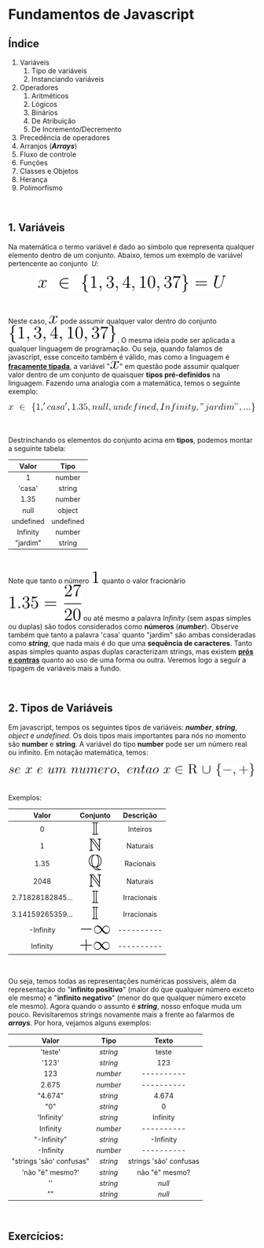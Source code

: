 # Fundamentos de Javascript

## Índice
1. Variáveis
   1. Tipo de variáveis
   2. Instanciando variáveis
2. Operadores
   1. Aritméticos
   2. Lógicos
   3. Binários
   4. De Atribuição
   5. De Incremento/Decremento
3. Precedência de operadores
4. Arranjos (***Arrays***)
5. Fluxo de controle
6. Funções
7. Classes e Objetos
8. Herança
9. Polimorfismo

<br>

## 1. Variáveis
Na matemática o termo variável é dado ao símbolo que representa qualquer elemento dentro de um conjunto. Abaixo, temos um exemplo de variável pertencente ao conjunto $\ U$:

<!--$$
x \ \in \ \{1, 3, 4, 10, 37\} = U
$$-->

<center>

![math equation 1](/images/math_equation_1.svg)

</center>

<br>

Neste caso, <!--$x$-->![x](/images/x.svg) pode assumir qualquer valor dentro do conjunto <!--$\ \{1, 3, 4, 10, 37\}$-->![math equation 2](/images/math_equation_2.svg). O mesma ideia pode ser aplicada a qualquer linguagem de programação. Ou seja, 
quando falamos de javascript, esse conceito também é válido, mas como a linguagem é [**fracamente tipada**](https://brainly.com.br/tarefa/19678739), a variável "<!--$x$-->![x](/images/x.svg)" em questão pode assumir qualquer valor dentro de um conjunto de quaisquer **tipos pré-definidos** na linguagem. Fazendo uma analogia com a matemática, temos o seguinte exemplo:

<!--$$
x \ \in \ \{1, 'casa', 1.35, null, undefined, Infinity, "jardim", ...\} 
$$-->

<center>

![math equation 3](images/math_equation_3.svg)

</center>

<br>

Destrinchando os elementos do conjunto acima em **tipos**, podemos montar a seguinte tabela:

<center>

 Valor  |  Tipo
:------:|:------:
1 | number
'casa' | string
1.35 | number
null | object
undefined | undefined
Infinity | number
"jardim" | string

</center> 

<br>

Note que tanto o número <!--$1$-->![1](images/1.svg) quanto o valor fracionário <!--$1.35 =\frac{27}{20}$-->![math equation 4](images/math_equation_4.svg) ou até mesmo a palavra $Infinity$ (sem aspas simples ou duplas) são todos considerados como **números** (***number***). Observe também que tanto a palavra 'casa' quanto "jardim" são ambas consideradas como ***string***, que nada mais é do que uma **sequência de caracteres**. Tanto aspas simples quanto aspas duplas caracterizam strings, mas existem [**prós e contras**](https://staxmanade.com/2018/03/should-i-use-javascript-single-or-double-quotes/) quanto ao uso de uma forma ou outra. Veremos logo a seguir a tipagem de variáveis mais a fundo.

<br>

## 2. Tipos de Variáveis

Em javascript, tempos os seguintes tipos de variáveis: ***number***, ***string***, *object* e *undefined*. Os dois tipos mais importantes para nós no momento são **number** e **string**. A variável do tipo **number** pode ser um número real ou infinito. Em notação matemática, temos:

<!--$$
se \ x \ é \ um \ número, \ então \ x \ \in \ \R \ \cup \ \{-\infin, +\infin\}
$$-->

<center>

![math equation 5](images/math_equation_5.svg)

</center>

<br>
Exemplos:

<center>

<!--
 Valor | Conjunto | Descrição
:-----:|:--------:|:--------:
0 | $\Z$ | Inteiros
1 | $\N$ | Naturais
1.35 | $\mathbb{Q}$ | Racionais
2048 | $\N$ | Naturais
2.71828182845... | $\mathbb{I}$ | Irracionais
3.14159265359... | $\mathbb{I}$ | Irracionais
-Infinity | $\{-\infin\}$ | ----------
Infinity | $\{+\infin\}$ | ----------
-->

 Valor | Conjunto | Descrição
:-----:|:--------:|:--------:
0 | ![I](/images/I.svg) | Inteiros
1 | ![N](images/N.svg) | Naturais
1.35 | ![Q](images/Q.svg) | Racionais
2048 | ![N](images/N.svg) | Naturais
2.71828182845... | ![I](images/I.svg) | Irracionais
3.14159265359... | ![I](images/I.svg) | Irracionais
-Infinity | ![-infty](images/-infty.svg) | ----------
Infinity | ![+infty](images/+infty.svg) | ----------

</center>

<br>

Ou seja, temos todas as representações numéricas possíveis, além da representação do "**infinito positivo**" (maior do que qualquer número exceto ele mesmo) e "**infinito negativo**" (menor do que qualquer número exceto ele mesmo). Agora quando o assunto é ***string***, nosso enfoque muda um pouco. Revisitaremos strings novamente mais a frente ao falarmos de ***arrays***. Por hora, vejamos alguns exemplos:

<center>

 Valor  |  Tipo  |  Texto
:------:|:------:|:-------:
'teste' | *string* | teste
'123' | *string* | 123
123 | *number* | ----------
2.675 | *number* | ----------
"4.674" | *string* | 4.674
"0" | *string* | 0
'Infinity' | *string* | Infinity
Infinity | *number* | ----------
"-Infinity" | *string* | -Infinity
-Infinity | *number* | ----------
"strings 'são' confusas" | *string* | strings 'são' confusas
'não "é" mesmo?' | *string* | não "é" mesmo?
'' | *string* | *null*
"" | *string* | *null*

</center>

<br>

## Exercícios:

